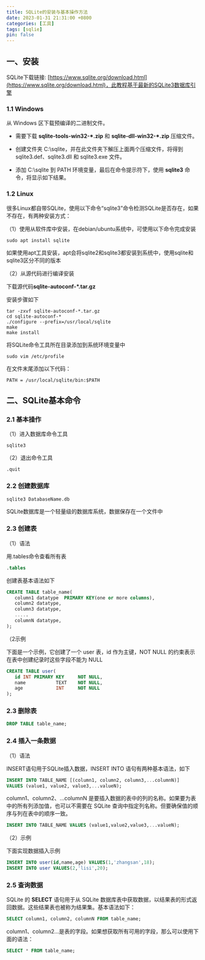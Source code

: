 ```yaml
---
title: SQLite的安装与基本操作方法
date: 2023-01-31 21:31:00 +0800
categories: [工具]
tags: [sqlie]
pin: false
---
```


## 一、安装

SQLite下载链接: [https://www.sqlite.org/download.html](https://www.sqlite.org/download.html)，此教程基于最新的SQLite3数据库引擎

### 1.1 Windows

从 Windows 区下载预编译的二进制文件。

* 需要下载 **sqlite-tools-win32-\*.zip** 和 **sqlite-dll-win32-\*.zip** 压缩文件。

* 创建文件夹 C:\sqlite，并在此文件夹下解压上面两个压缩文件，将得到 sqlite3.def、sqlite3.dll 和 sqlite3.exe 文件。

* 添加 C:\sqlite 到 PATH 环境变量，最后在命令提示符下，使用 **sqlite3** 命令，将显示如下结果。

### 1.2 Linux

很多Linux都自带SQLite，使用以下命令“sqlite3”命令检测SQLite是否存在，如果不存在，有两种安装方式：

（1）使用从软件库中安装，在debian/ubuntu系统中，可使用以下命令完成安装

```shell
sudo apt install sqlite
```

如果使用apt工具安装，apt会将sqlite2和sqlite3都安装到系统中，使用sqlite和sqlite3区分不同的版本

（2）从源代码进行编译安装

下载源代码**sqlite-autoconf-\*.tar.gz**

安装步骤如下

```shell
tar -zxvf sqlite-autoconf-*.tar.gz
cd sqlite-autoconf-*
./configure --prefix=/usr/local/sqlite
make
make install
```

将SQLite命令工具所在目录添加到系统环境变量中

```shell
sudo vim /etc/profile
```

在文件末尾添加以下代码：

```shell
PATH = /usr/local/sqlite/bin:$PATH
```

## 二、SQLite基本命令

### 2.1 基本操作

（1）进入数据库命令工具

```shell
sqlite3
```

（2）退出命令工具

```shell
.quit
```

### 2.2 创建数据库

```shell
sqlite3 DatabaseName.db
```

SQLite数据库是一个轻量级的数据库系统，数据保存在一个文件中

### 2.3 创建表

（1）语法

用.tables命令查看所有表

```sql
.tables
```

创建表基本语法如下

```sql
CREATE TABLE table_name(
   column1 datatype  PRIMARY KEY(one or more columns),
   column2 datatype,
   column3 datatype,
   .....
   columnN datatype,
);
```

（2示例

下面是一个示例，它创建了一个 user 表，id 作为主键，NOT NULL 的约束表示在表中创建纪录时这些字段不能为 NULL

```sql
CREATE TABLE user(
   id INT PRIMARY KEY     NOT NULL,
   name           TEXT    NOT NULL,
   age            INT     NOT NULL
);
```

### 2.3 删除表

```sql
DROP TABLE table_name;
```

### 2.4 插入一条数据

（1）语法

INSERT语句用于SQLite插入数据，INSERT INTO 语句有两种基本语法，如下

```sql
INSERT INTO TABLE_NAME [(column1, column2, column3,...columnN)]  
VALUES (value1, value2, value3,...valueN);
```

column1、column2、...columnN 是要插入数据的表中的列的名称。如果要为表中的所有列添加值，也可以不需要在 SQLite 查询中指定列名称。但要确保值的顺序与列在表中的顺序一致。

```sql
INSERT INTO TABLE_NAME VALUES (value1,value2,value3,...valueN);
```

（2）示例

下面实现数据插入示例

```sql
INSERT INTO user(id,name,age) VALUES(1,'zhangsan',18);
INSERT INTO user VALUES(2,'lisi',20);
```

### 2.5 查询数据

SQLite 的 **SELECT** 语句用于从 SQLite 数据库表中获取数据，以结果表的形式返回数据。这些结果表也被称为结果集。基本语法如下：

```sql
SELECT column1, column2, columnN FROM table_name;
```

column1、column2...是表的字段。如果想获取所有可用的字段，那么可以使用下面的语法：

```sql
SELECT * FROM table_name;
```
